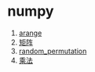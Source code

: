 # numpy

1. [arange](arange.md)
2. [矩阵](矩阵.md)
3. [random_permutation](random_permutation.md)
4. [乘法](乘法.md)